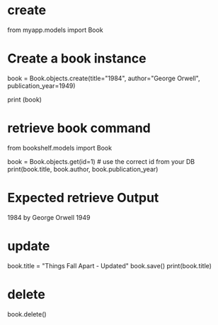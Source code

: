 # create
from myapp.models import Book  

# Create a book instance
book = Book.objects.create(title="1984", author="George Orwell", publication_year=1949)

print (book)

# retrieve book command

from bookshelf.models import Book

book = Book.objects.get(id=1)   # use the correct id from your DB
print(book.title, book.author, book.publication_year)

# Expected retrieve Output
1984 by George Orwell 1949

# update
book.title = "Things Fall Apart - Updated"
book.save()
print(book.title)

# delete
book.delete()